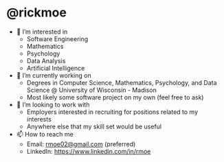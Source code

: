 @rickmoe
===============================================================================================
- 👀 I’m interested in
    - Software Engineering
    - Mathematics
    - Psychology
    - Data Analysis
    - Artificial Intelligence
- 🌱 I’m currently working on
    - Degrees in Computer Science, Mathematics, Psychology, and Data Science @ University of Wisconsin - Madison
    - Most likely some software project on my own (feel free to ask)
- 💞️ I’m looking to work with
    - Employers interested in recruiting for positions related to my interests
    - Anywhere else that my skill set would be useful
- 📫 How to reach me
    - Email: rmoe02@gmail.com (preferred)
    - LinkedIn: https://www.linkedin.com/in/rmoe
